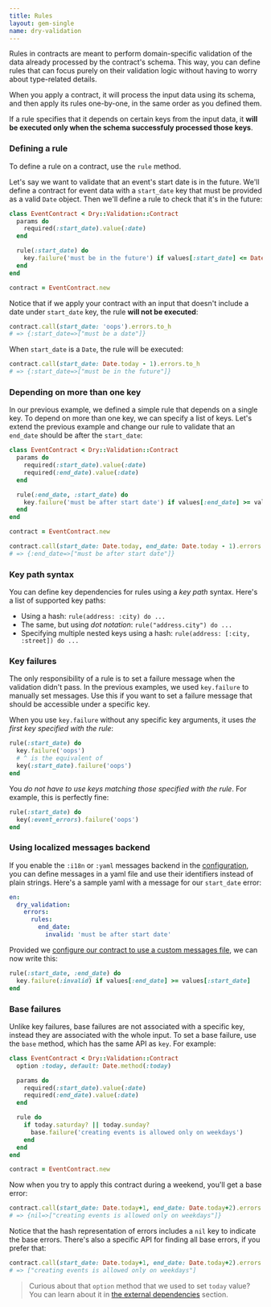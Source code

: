 ```yaml
---
title: Rules
layout: gem-single
name: dry-validation
---
```


Rules in contracts are meant to perform domain-specific validation of the data already processed by the contract's schema. This way, you can define rules that can focus purely on their validation logic without having to worry about type-related details.

When you apply a contract, it will process the input data using its schema, and then apply its rules one-by-one, in the same order as you defined them.

If a rule specifies that it depends on certain keys from the input data, it **will be executed only when the schema successfuly processed those keys**.

### Defining a rule

To define a rule on a contract, use the `rule` method.

Let's say we want to validate that an event's start date is in the future. We'll define a contract for event data with a `start_date` key that must be provided as a valid `Date` object. Then we'll define a rule to check that it's in the future:

```ruby
class EventContract < Dry::Validation::Contract
  params do
    required(:start_date).value(:date)
  end

  rule(:start_date) do
    key.failure('must be in the future') if values[:start_date] <= Date.today
  end
end

contract = EventContract.new
```

Notice that if we apply your contract with an input that doesn't include a date under `start_date` key, the rule **will not be executed**:

```ruby
contract.call(start_date: 'oops').errors.to_h
# => {:start_date=>["must be a date"]}
```

When `start_date` is a `Date`, the rule will be executed:

```ruby
contract.call(start_date: Date.today - 1).errors.to_h
# => {:start_date=>["must be in the future"]}
```

### Depending on more than one key

In our previous example, we defined a simple rule that depends on a single key. To depend on more than one key, we can specify a list of keys. Let's extend the previous example and change our rule to validate that an `end_date` should be after the `start_date`:

```ruby
class EventContract < Dry::Validation::Contract
  params do
    required(:start_date).value(:date)
    required(:end_date).value(:date)
  end

  rule(:end_date, :start_date) do
    key.failure('must be after start date') if values[:end_date] >= values[:start_date]
  end
end

contract = EventContract.new

contract.call(start_date: Date.today, end_date: Date.today - 1).errors.to_h
# => {:end_date=>["must be after start date"]}
```

### Key path syntax

You can define key dependencies for rules using a *key path* syntax. Here's a list of supported key paths:

- Using a hash: `rule(address: :city) do ...`
- The same, but using *dot notation*: `rule("address.city") do ...`
- Specifying multiple nested keys using a hash: `rule(address: [:city, :street]) do ...`

### Key failures

The only responsibility of a rule is to set a failure message when the validation didn't pass. In the previous examples, we used `key.failure` to manually set messages. Use this if you want to set a failure message that should be accessible under a specific key.

When you use `key.failure` without any specific key arguments, it uses *the first key specified with the rule*:

``` ruby
rule(:start_date) do
  key.failure('oops')
  # ^ is the equivalent of
  key(:start_date).failure('oops')
end
```

You *do not have to use keys matching those specified with the rule*. For example, this is perfectly fine:

``` ruby
rule(:start_date) do
  key(:event_errors).failure('oops')
end
```

### Using localized messages backend

If you enable the `:i18n` or `:yaml` messages backend in the [configuration](/gems/dry-validation/configuration), you can define messages in a yaml file and use their identifiers instead of plain strings. Here's a sample yaml with a message for our `start_date` error:

```yaml
en:
  dry_validation:
    errors:
      rules:
        end_date:
          invalid: 'must be after start date'
```

Provided we [configure our contract to use a custom messages file](/gems/dry-validation/1.0.0/configuration#example), we can now write this:

```ruby
rule(:start_date, :end_date) do
  key.failure(:invalid) if values[:end_date] >= values[:start_date]
end
```

### Base failures

Unlike key failures, base failures are not associated with a specific key, instead they are associated with the whole input. To set a base failure, use the `base` method, which has the same API as `key`. For example:

``` ruby
class EventContract < Dry::Validation::Contract
  option :today, default: Date.method(:today)

  params do
    required(:start_date).value(:date)
    required(:end_date).value(:date)
  end

  rule do
    if today.saturday? || today.sunday?
      base.failure('creating events is allowed only on weekdays')
    end
  end
end

contract = EventContract.new
```

Now when you try to apply this contract during a weekend, you'll get a base error:

``` ruby
contract.call(start_date: Date.today+1, end_date: Date.today+2).errors.to_h
# => {nil=>["creating events is allowed only on weekdays"]}
```

Notice that the hash representation of errors includes a `nil` key to indicate the base errors. There's also a specific API for finding all base errors, if you prefer that:

``` ruby
contract.call(start_date: Date.today+1, end_date: Date.today+2).errors.filter(:base?).map(&:to_s)
# => ["creating events is allowed only on weekdays"]
```

> Curious about that `option` method that we used to set `today` value? You can learn about it in [the external dependencies](/gems/dry-validation/external-dependencies) section.
